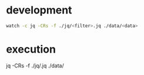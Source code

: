 # development

```sh
watch -c jq -CRs -f ./jq/<filter>.jq ./data/<data>
```

# execution

jq -CRs -f ./jq/<filter>.jq ./data/<data>